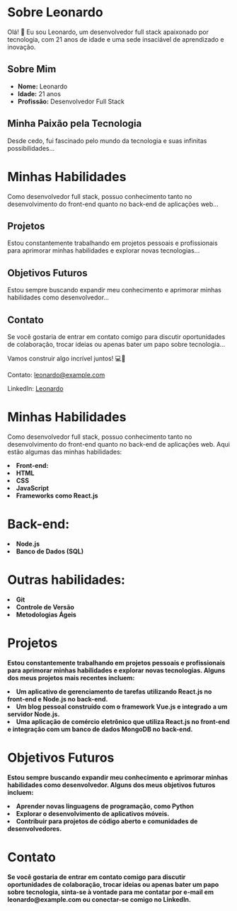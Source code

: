 <h1>Sobre Leonardo</h1>
<p>Olá! 👋 Eu sou Leonardo, um desenvolvedor full stack apaixonado por tecnologia, com 21 anos de idade e uma sede insaciável de aprendizado e inovação.</p>

<h2>Sobre Mim</h2>
<ul>
    <li><strong>Nome:</strong> Leonardo</li>
    <li><strong>Idade:</strong> 21 anos</li>
    <li><strong>Profissão:</strong> Desenvolvedor Full Stack</li>
</ul>

<h2>Minha Paixão pela Tecnologia</h2>
  <p>Desde cedo, fui fascinado pelo mundo da tecnologia e suas infinitas possibilidades...</p>

<h1>Minhas Habilidades</h1>
<p>Como desenvolvedor full stack, possuo conhecimento tanto no desenvolvimento do front-end quanto no back-end de aplicações web...</p>

<h2>Projetos</h2>
<p>Estou constantemente trabalhando em projetos pessoais e profissionais para aprimorar minhas habilidades e explorar novas tecnologias...</p>

<h2>Objetivos Futuros</h2>
<p>Estou sempre buscando expandir meu conhecimento e aprimorar minhas habilidades como desenvolvedor...</p>

<h2>Contato</h2>
<p>Se você gostaria de entrar em contato comigo para discutir oportunidades de colaboração, trocar ideias ou apenas bater um papo sobre tecnologia...</p>
<p>Vamos construir algo incrível juntos! 💻🚀</p>
<p>Contato: <a href="#">leonardo@example.com</a></p>
<p>LinkedIn: <a href="#">Leonardo</a></p>

<h1>Minhas Habilidades</h1>

<p>Como desenvolvedor full stack, possuo conhecimento tanto no desenvolvimento do front-end quanto no back-end de aplicações web. Aqui estão algumas das minhas habilidades:</p>

 <li><strong>Front-end:</strong</li>

<li>HTML</li>
<li>CSS</li>
<li>JavaScript</li>
<li>Frameworks como React.js</li>

<h1>Back-end:</h1>

<li>Node.js</li>
<li>Banco de Dados (SQL)</li>

<h1>Outras habilidades:</h1>

<li>Git</li>
<li>Controle de Versão</li>
<li>Metodologias Ágeis</li>

<h1>Projetos</h1>

<p>Estou constantemente trabalhando em projetos pessoais e profissionais para aprimorar minhas habilidades e explorar novas tecnologias. Alguns dos meus projetos mais recentes incluem:</p>

<li>Um aplicativo de gerenciamento de tarefas utilizando React.js no front-end e Node.js no back-end.</li>
<li>Um blog pessoal construído com o framework Vue.js e integrado a um servidor Node.js.</li>
<li>Uma aplicação de comércio eletrônico que utiliza React.js no front-end e integração com um banco de dados MongoDB no back-end.</li>

<h1>Objetivos Futuros</h1>

<p>Estou sempre buscando expandir meu conhecimento e aprimorar minhas habilidades como desenvolvedor. Alguns dos meus objetivos futuros incluem:</p>

<li>Aprender novas linguagens de programação, como Python</li>
<li>Explorar o desenvolvimento de aplicativos móveis.</li>
<li>Contribuir para projetos de código aberto e comunidades de desenvolvedores.</li>

<h1>Contato</h1>

<p>Se você gostaria de entrar em contato comigo para discutir oportunidades de colaboração, trocar ideias ou apenas bater um papo sobre tecnologia, sinta-se à vontade para me contatar por e-mail em <a>leonardo@example.com</a> ou conectar-se comigo no <a>LinkedIn.</a></p>
  

